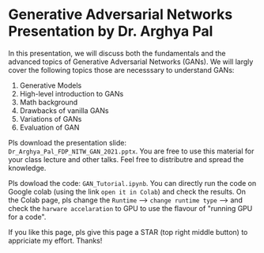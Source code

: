 # Generative Adversarial Networks Presentation by Dr. Arghya Pal
In this presentation, we will discuss both the fundamentals and the advanced topics of Generative Adversarial Networks (GANs). We will largly cover the following topics those are necesssary to understand GANs:


1. Generative Models
2. High-level introduction to GANs
3. Math background
4. Drawbacks of vanilla GANs
5. Variations of GANs
6. Evaluation of GAN

Pls download the presentation slide: ``Dr_Arghya_Pal_FDP_NITW_GAN_2021.pptx``. You are free to use this material for your class lecture and other talks. Feel free to distributre and spread the knowledge.

Pls dowload the code: ``GAN_Tutorial.ipynb``. You can directly run the code on Google colab (using the link ``open it in Colab``) and check the results. On the Colab page, pls change the ``Runtime`` --> ``change runtime type`` --> and check the ``harware accelaration`` to GPU to use the flavour of "running GPU for a code". 

If you like this page, pls give this page a STAR (top right middle button) to appriciate my effort. Thanks!
